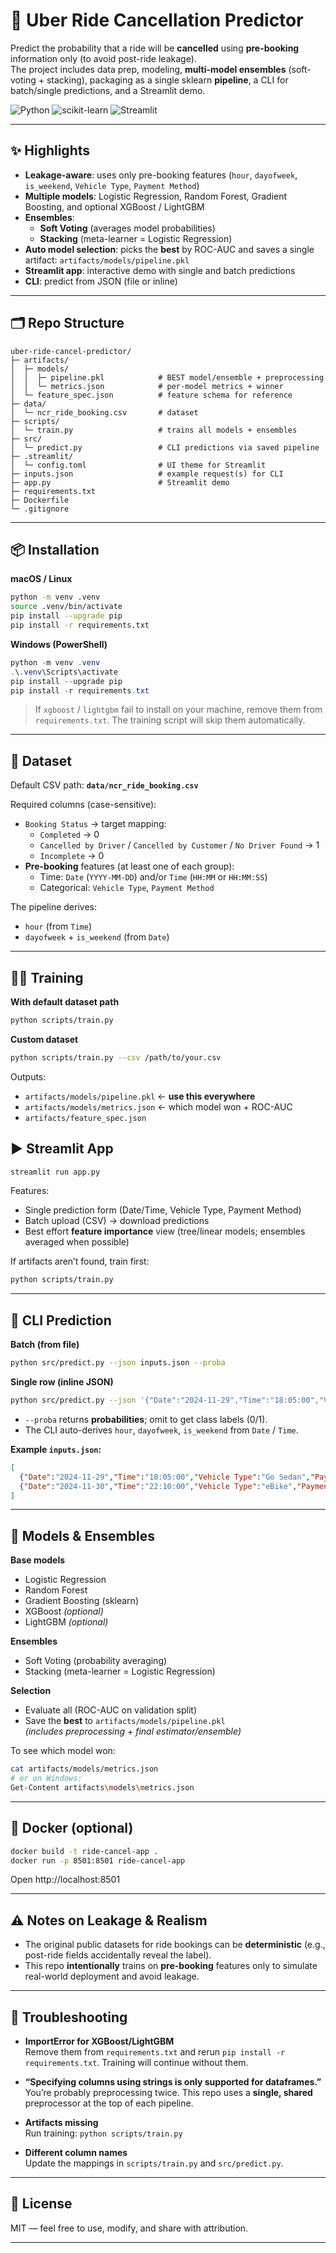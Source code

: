 # 🚕 Uber Ride Cancellation Predictor

Predict the probability that a ride will be **cancelled** using **pre-booking** information only (to avoid post-ride leakage).  
The project includes data prep, modeling, **multi-model ensembles** (soft-voting + stacking), packaging as a single sklearn **pipeline**, a CLI for batch/single predictions, and a Streamlit demo.

<p align="left">
  <img alt="Python" src="https://img.shields.io/badge/Python-3.10%2B-blue?logo=python">
  <img alt="scikit-learn" src="https://img.shields.io/badge/scikit--learn-%E2%89%A51.3-FF9900?logo=scikitlearn&logoColor=white">
  <img alt="Streamlit" src="https://img.shields.io/badge/Streamlit-app-red?logo=streamlit">
</p>

---

## ✨ Highlights

- **Leakage-aware**: uses only pre-booking features (`hour`, `dayofweek`, `is_weekend`, `Vehicle Type`, `Payment Method`)
- **Multiple models**: Logistic Regression, Random Forest, Gradient Boosting, and optional XGBoost / LightGBM
- **Ensembles**:
  - **Soft Voting** (averages model probabilities)
  - **Stacking** (meta-learner = Logistic Regression)
- **Auto model selection**: picks the **best** by ROC-AUC and saves a single artifact: `artifacts/models/pipeline.pkl`
- **Streamlit app**: interactive demo with single and batch predictions
- **CLI**: predict from JSON (file or inline)

---

## 🗂️ Repo Structure

```
uber-ride-cancel-predictor/
├─ artifacts/
│  ├─ models/
│  │  ├─ pipeline.pkl            # BEST model/ensemble + preprocessing
│  │  └─ metrics.json            # per-model metrics + winner
│  └─ feature_spec.json          # feature schema for reference
├─ data/
│  └─ ncr_ride_booking.csv       # dataset
├─ scripts/
│  └─ train.py                   # trains all models + ensembles
├─ src/
│  └─ predict.py                 # CLI predictions via saved pipeline
├─ .streamlit/
│  └─ config.toml                # UI theme for Streamlit
├─ inputs.json                   # example request(s) for CLI
├─ app.py                        # Streamlit demo
├─ requirements.txt
├─ Dockerfile
└─ .gitignore
```

---

## 📦 Installation

**macOS / Linux**
```bash
python -m venv .venv
source .venv/bin/activate
pip install --upgrade pip
pip install -r requirements.txt
```

**Windows (PowerShell)**
```powershell
python -m venv .venv
.\.venv\Scripts\activate
pip install --upgrade pip
pip install -r requirements.txt
```

> If `xgboost` / `lightgbm` fail to install on your machine, remove them from `requirements.txt`. The training script will skip them automatically.

---

## 📄 Dataset

Default CSV path: **`data/ncr_ride_booking.csv`**

Required columns (case-sensitive):

- `Booking Status` → target mapping:
  - `Completed` → 0
  - `Cancelled by Driver` / `Cancelled by Customer` / `No Driver Found` → 1
  - `Incomplete` → 0
- **Pre-booking** features (at least one of each group):
  - Time: `Date` (`YYYY-MM-DD`) and/or `Time` (`HH:MM` or `HH:MM:SS`)
  - Categorical: `Vehicle Type`, `Payment Method`

The pipeline derives:
- `hour` (from `Time`)
- `dayofweek` + `is_weekend` (from `Date`)

---

## 🏋️‍♂️ Training

**With default dataset path**
```bash
python scripts/train.py
```

**Custom dataset**
```bash
python scripts/train.py --csv /path/to/your.csv
```

Outputs:
- `artifacts/models/pipeline.pkl` ← **use this everywhere**
- `artifacts/models/metrics.json` ← which model won + ROC-AUC
- `artifacts/feature_spec.json`


## ▶️ Streamlit App

```bash
streamlit run app.py
```

Features:
- Single prediction form (Date/Time, Vehicle Type, Payment Method)
- Batch upload (CSV) → download predictions
- Best effort **feature importance** view (tree/linear models; ensembles averaged when possible)

If artifacts aren’t found, train first:
```bash
python scripts/train.py
```

---

## 🧾 CLI Prediction

**Batch (from file)**
```bash
python src/predict.py --json inputs.json --proba
```

**Single row (inline JSON)**
```bash
python src/predict.py --json '{"Date":"2024-11-29","Time":"18:05:00","Vehicle Type":"Go Sedan","Payment Method":"UPI"}' --proba
```

- `--proba` returns **probabilities**; omit to get class labels (0/1).
- The CLI auto-derives `hour`, `dayofweek`, `is_weekend` from `Date` / `Time`.

**Example `inputs.json`:**
```json
[
  {"Date":"2024-11-29","Time":"18:05:00","Vehicle Type":"Go Sedan","Payment Method":"UPI"},
  {"Date":"2024-11-30","Time":"22:10:00","Vehicle Type":"eBike","Payment Method":"Cash"}
]
```

---

## 🤖 Models & Ensembles

**Base models**
- Logistic Regression
- Random Forest
- Gradient Boosting (sklearn)
- XGBoost *(optional)*
- LightGBM *(optional)*

**Ensembles**
- Soft Voting (probability averaging)
- Stacking (meta-learner = Logistic Regression)

**Selection**
- Evaluate all (ROC-AUC on validation split)
- Save the **best** to `artifacts/models/pipeline.pkl`  
  *(includes preprocessing + final estimator/ensemble)*

To see which model won:
```bash
cat artifacts/models/metrics.json
# or on Windows:
Get-Content artifacts\models\metrics.json
```

---

## 🐳 Docker (optional)

```bash
docker build -t ride-cancel-app .
docker run -p 8501:8501 ride-cancel-app
```

Open http://localhost:8501

---

## ⚠️ Notes on Leakage & Realism

- The original public datasets for ride bookings can be **deterministic** (e.g., post-ride fields accidentally reveal the label).
- This repo **intentionally** trains on **pre-booking** features only to simulate real-world deployment and avoid leakage.

---

## 🧰 Troubleshooting

- **ImportError for XGBoost/LightGBM**  
  Remove them from `requirements.txt` and rerun `pip install -r requirements.txt`. Training will continue without them.

- **“Specifying columns using strings is only supported for dataframes.”**  
  You’re probably preprocessing twice. This repo uses a **single, shared** preprocessor at the top of each pipeline.

- **Artifacts missing**  
  Run training: `python scripts/train.py`

- **Different column names**  
  Update the mappings in `scripts/train.py` and `src/predict.py`.

---


## 📜 License

MIT — feel free to use, modify, and share with attribution.

---
